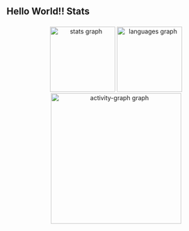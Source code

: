 <h2 align="left">Hello World!! Stats</h2>

###

<div align="center">
  <img src="https://github-readme-stats.vercel.app/api?username=brunonativa26&hide_title=false&hide_rank=false&show_icons=true&include_all_commits=true&count_private=true&disable_animations=false&theme=gruvbox&locale=en&hide_border=false&order=1" height="150" alt="stats graph"  />
  <img src="https://github-readme-stats.vercel.app/api/top-langs?username=brunonativa26&locale=en&hide_title=false&layout=compact&card_width=320&langs_count=5&theme=gruvbox&hide_border=false&order=2" height="150" alt="languages graph"  />
  <img src="https://github-readme-activity-graph.vercel.app/graph?username=brunonativa26&radius=16&theme=gruvbox&area=true&order=5" height="300" alt="activity-graph graph"  />
</div>

###
